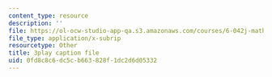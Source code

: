 ```yaml
---
content_type: resource
description: ''
file: https://ol-ocw-studio-app-qa.s3.amazonaws.com/courses/6-042j-mathematics-for-computer-science-spring-2015/0fd8c8c6dc5cb663828f1dc2d6d05332_1TpzSCMLg08.srt
file_type: application/x-subrip
resourcetype: Other
title: 3play caption file
uid: 0fd8c8c6-dc5c-b663-828f-1dc2d6d05332
---
```


